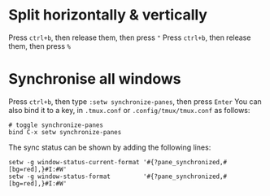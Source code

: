 

# Split horizontally & vertically

Press `ctrl+b`, then release them, then press `"`
Press `ctrl+b`, then release them, then press `%`

# Synchronise all windows

Press `ctrl+b`, then type `:setw synchronize-panes`, then press `Enter`
You can also bind it to a key, in `.tmux.conf` or `.config/tmux/tmux.conf` as follows:

```
# toggle synchronize-panes
bind C-x setw synchronize-panes
```

The sync status can be shown by adding the following lines:

```
setw -g window-status-current-format '#{?pane_synchronized,#[bg=red],}#I:#W'
setw -g window-status-format         '#{?pane_synchronized,#[bg=red],}#I:#W'
```
